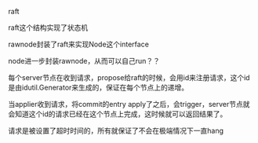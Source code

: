 raft

raft这个结构实现了状态机

rawnode封装了raft来实现Node这个interface

node进一步封装rawnode，从而可以自己run？？



每个server节点在收到请求，propose给raft的时候，会用id来注册请求，这个id是由idutil.Generator来生成的，保证在每个节点上的递增。

当applier收到请求，将commit的entry apply了之后，会trigger，server节点就会知道这个id的请求已经在这个节点上完成，这时候就可以返回结果了。

请求是被设置了超时时间的，所有就保证了不会在极端情况下一直hang